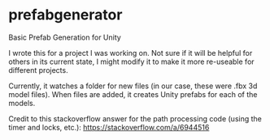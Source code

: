 # prefabgenerator
Basic Prefab Generation for Unity

I wrote this for a project I was working on. Not sure if it will be helpful for others in its current state, I might modify it to make it more re-useable for different projects.

Currently, it watches a folder for new files (in our case, these were .fbx 3d model files). When files are added, it creates Unity prefabs for each of the models.

Credit to this stackoverflow answer for the path processing code (using the timer and locks, etc.): https://stackoverflow.com/a/6944516
